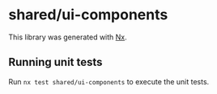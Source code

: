 # shared/ui-components

This library was generated with [Nx](https://nx.dev).

## Running unit tests

Run `nx test shared/ui-components` to execute the unit tests.
